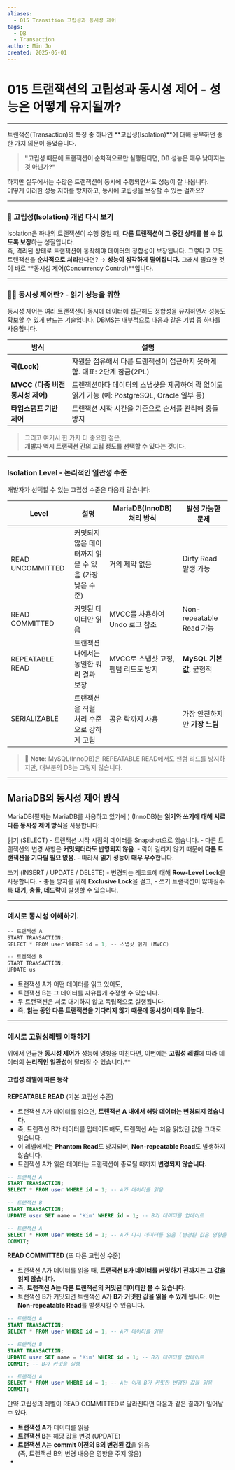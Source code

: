 ```yaml
---
aliases:
  - 015 Transition 고립성과 동시성 제어
tags:
  - DB
  - Transaction
author: Min Jo
created: 2025-05-01
---
```

# 015 트랜잭션의 고립성과 동시성 제어 - 성능은 어떻게 유지될까?
-----

트랜잭션(Transaction)의 특징 중 하나인 **고립성(Isolation)**에 대해 공부하던 중 한 가지 의문이 들었습니다.

>**"고립성 때문에 트랜잭션이 순차적으로만 실행된다면, DB 성능은 매우 낮아지는 것 아닌가?"**

하지만 실무에서는 수많은 트랜잭션이 동시에 수행되면서도 성능이 잘 나옵니다.  
어떻게 이러한 성능 저하를 방지하고, 동시에 고립성을 보장할 수 있는 걸까요?

---


### 🔐 고립성(Isolation) 개념 다시 보기

Isolation은 하나의 트랜잭션이 수행 중일 때, **다른 트랜잭션이 그 중간 상태를 볼 수 없도록 보장**하는 성질입니다.  
즉, 격리된 상태로 트랜잭션이 동작해야 데이터의 정합성이 보장됩니다.
그렇다고 모든 트랜잭션을 **순차적으로 처리**한다면? → **성능이 심각하게 떨어집니다.**
그래서 필요한 것이 바로 **동시성 제어(Concurrency Control)**입니다.

----

### 👨‍💻 동시성 제어란?   - 읽기 성능을 위한

동시성 제어는 여러 트랜잭션이 동시에 데이터에 접근해도 정합성을 유지하면서 성능도 확보할 수 있게 만드는 기술입니다. DBMS는 내부적으로 다음과 같은 기법 중 하나를 사용합니다.

| 방식                      | 설명                                                             |
| ----------------------- | -------------------------------------------------------------- |
| **락(Lock)**             | 자원을 점유해서 다른 트랜잭션이 접근하지 못하게 함. 대표: 2단계 잠금(2PL)                  |
| **MVCC (다중 버전 동시성 제어)** | 트랜잭션마다 데이터의 스냅샷을 제공하여 락 없이도 읽기 가능 (예: PostgreSQL, Oracle 일부 등) |
| **타임스탬프 기반 제어**         | 트랜잭션 시작 시간을 기준으로 순서를 관리해 충돌 방지                                 |

> 그리고 여기서 한 가지 더 중요한 점은,  
> **개발자 역시 트랜잭션 간의 고립 정도를 선택할 수 있다는 것**이다.
---
### Isolation Level - 논리적인 일관성 수준 

개발자가 선택할 수 있는 고립성 수준은 다음과 같습니다:

| Level            | 설명                               | MariaDB(InnoDB) 처리 방식   | 발생 가능한 문제              |
| ---------------- | -------------------------------- | ----------------------- | ---------------------- |
| READ UNCOMMITTED | 커밋되지 않은 데이터까지 읽을 수 있음 (가장 낮은 수준) | 거의 제약 없음                | Dirty Read 발생 가능       |
| READ COMMITTED   | 커밋된 데이터만 읽음                      | MVCC를 사용하여 Undo 로그 참조   | Non-repeatable Read 가능 |
| REPEATABLE READ  | 트랜잭션 내에서는 동일한 쿼리 결과 보장           | MVCC로 스냅샷 고정, 팬텀 리드도 방지 | **MySQL 기본값**, 균형적     |
| SERIALIZABLE     | 트랜잭션을 직렬 처리 수준으로 강하게 고립          | 공유 락까지 사용               | 가장 안전하지만 **가장 느림**     |

> 📎 **Note**: MySQL(InnoDB)은 REPEATABLE READ에서도 팬텀 리드를 방지하지만, 대부분의 DB는 그렇지 않습니다.

---

##  MariaDB의 동시성 제어 방식

MariaDB(필자는 MariaDB를 사용하고 있기에 ) (InnoDB)는 **읽기와 쓰기에 대해 서로 다른 동시성 제어 방식**을 사용합니다:

읽기 (SELECT)
	- 트랜잭션 시작 시점의 데이터를 Snapshot으로 읽습니다.
	- 다른 트랜잭션의 변경 사항은 **커밋되더라도 반영되지 않음**.
	- 락이 걸리지 않기 때문에 **다른 트랜잭션을 기다릴 필요 없음**.
	- 따라서 **읽기 성능이 매우 우수**합니다.

 쓰기 (INSERT / UPDATE / DELETE)
	- 변경되는 레코드에 대해 **Row-Level Lock**을 사용합니다.
	- 충돌 방지를 위해 **Exclusive Lock**을 걸고,
	- 쓰기 트랜잭션이 많아질수록 **대기, 충돌, 데드락**이 발생할 수 있습니다.

---

### 예시로 동시성 이해하기.

```java
-- 트랜잭션 A
START TRANSACTION;
SELECT * FROM user WHERE id = 1; -- 스냅샷 읽기 (MVCC)

-- 트랜잭션 B
START TRANSACTION;
UPDATE us
```

- 트랜잭션 A가 어떤 데이터를 읽고 있어도,
- 트랜잭션 B는 그 데이터를 자유롭게 수정할 수 있습니다.
- 두 트랜잭션은 서로 대기하지 않고 독립적으로 실행됩니다.
- 즉, **읽는 동안 다른 트랜잭션을 기다리지 않기 때문에 동시성이 매우 높다.**

---
### 예시로 고립성레벨 이해하기 

위에서 언급한 **동시성 제어**가 성능에 영향을 미친다면, 이번에는 **고립성 레벨**에 따라 데이터의 **논리적인 일관성**이 달라질 수 있습니다.**

#### 고립성 레벨에 따른 동작

**REPEATABLE READ** (기본 고립성 수준)

- 트랜잭션 A가 데이터를 읽으면, **트랜잭션 A 내에서 해당 데이터는 변경되지 않습니다.**
- 즉, 트랜잭션 B가 데이터를 업데이트해도, 트랜잭션 A는 처음 읽었던 값을 그대로 읽습니다.
- 이 레벨에서는 **Phantom Read**도 방지되며, **Non-repeatable Read**도 발생하지 않습니다.
- 트랜잭션 A가 읽은 데이터는 트랜잭션이 종료될 때까지 **변경되지 않습니다.**

```sql
-- 트랜잭션 A
START TRANSACTION;
SELECT * FROM user WHERE id = 1; -- A가 데이터를 읽음

-- 트랜잭션 B
START TRANSACTION;
UPDATE user SET name = 'Kim' WHERE id = 1; -- B가 데이터를 업데이트

-- 트랜잭션 A
SELECT * FROM user WHERE id = 1; -- A가 다시 데이터를 읽음 (변경된 값은 영향을 미치지 않음)
COMMIT;
```

**READ COMMITTED** (또 다른 고립성 수준)

- 트랜잭션 A가 데이터를 읽을 때, **트랜잭션 B가 데이터를 커밋하기 전까지는 그 값을 읽지 않습니다.**
- 즉, **트랜잭션 A는 다른 트랜잭션의 커밋된 데이터만 볼 수 있습니다.**
- 트랜잭션 B가 커밋되면 트랜잭션 A가 **B가 커밋한 값을 읽을 수 있게** 됩니다. 이는 **Non-repeatable Read**를 발생시킬 수 있습니다.

```sql
-- 트랜잭션 A
START TRANSACTION;
SELECT * FROM user WHERE id = 1; -- A가 데이터를 읽음

-- 트랜잭션 B
START TRANSACTION;
UPDATE user SET name = 'Kim' WHERE id = 1; -- B가 데이터를 업데이트
COMMIT; -- B가 커밋을 실행

-- 트랜잭션 A
SELECT * FROM user WHERE id = 1; -- A는 이제 B가 커밋한 변경된 값을 읽음
COMMIT;
```

만약 고립성의 레벨이 READ COMMITTED로 달라진다면 다음과 같은 결과가 일어날 수 있다.

- **트랜잭션 A**가 데이터를 읽음
- **트랜잭션 B**는 해당 값을 변경 (UPDATE)
- **트랜잭션 A**는 **commit 이전의 B의 변경된 값**을 읽음  
    (즉, 트랜잭션 B의 변경 내용은 영향을 주지 않음)
- 

